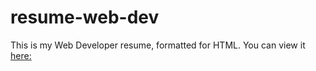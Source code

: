 # resume-web-dev
This is my Web Developer resume, formatted for HTML. You can view it [here:](https://drichards211.github.io/resume-web-dev/)
